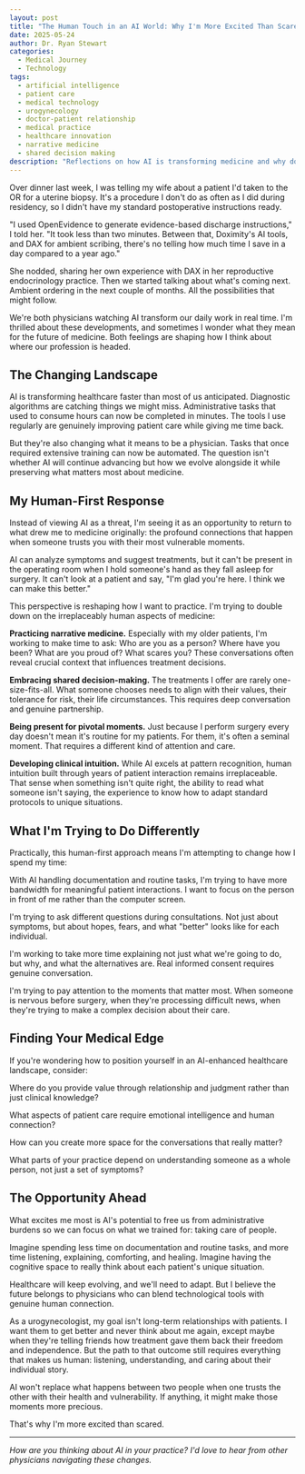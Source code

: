 ```yaml
---
layout: post
title: "The Human Touch in an AI World: Why I'm More Excited Than Scared"
date: 2025-05-24
author: Dr. Ryan Stewart
categories: 
  - Medical Journey
  - Technology
tags:
  - artificial intelligence
  - patient care
  - medical technology
  - urogynecology
  - doctor-patient relationship
  - medical practice
  - healthcare innovation
  - narrative medicine
  - shared decision making
description: "Reflections on how AI is transforming medicine and why doubling down on human connection might be our greatest opportunity as physicians."
---
```


Over dinner last week, I was telling my wife about a patient I'd taken to the OR for a uterine biopsy. It's a procedure I don't do as often as I did during residency, so I didn't have my standard postoperative instructions ready.

"I used OpenEvidence to generate evidence-based discharge instructions," I told her. "It took less than two minutes. Between that, Doximity's AI tools, and DAX for ambient scribing, there's no telling how much time I save in a day compared to a year ago."

She nodded, sharing her own experience with DAX in her reproductive endocrinology practice. Then we started talking about what's coming next. Ambient ordering in the next couple of months. All the possibilities that might follow.

We're both physicians watching AI transform our daily work in real time. I'm thrilled about these developments, and sometimes I wonder what they mean for the future of medicine. Both feelings are shaping how I think about where our profession is headed.

## The Changing Landscape

AI is transforming healthcare faster than most of us anticipated. Diagnostic algorithms are catching things we might miss. Administrative tasks that used to consume hours can now be completed in minutes. The tools I use regularly are genuinely improving patient care while giving me time back.

But they're also changing what it means to be a physician. Tasks that once required extensive training can now be automated. The question isn't whether AI will continue advancing but how we evolve alongside it while preserving what matters most about medicine.

## My Human-First Response

Instead of viewing AI as a threat, I'm seeing it as an opportunity to return to what drew me to medicine originally: the profound connections that happen when someone trusts you with their most vulnerable moments.

AI can analyze symptoms and suggest treatments, but it can't be present in the operating room when I hold someone's hand as they fall asleep for surgery. It can't look at a patient and say, "I'm glad you're here. I think we can make this better."

This perspective is reshaping how I want to practice. I'm trying to double down on the irreplaceably human aspects of medicine:

**Practicing narrative medicine.** Especially with my older patients, I'm working to make time to ask: Who are you as a person? Where have you been? What are you proud of? What scares you? These conversations often reveal crucial context that influences treatment decisions.

**Embracing shared decision-making.** The treatments I offer are rarely one-size-fits-all. What someone chooses needs to align with their values, their tolerance for risk, their life circumstances. This requires deep conversation and genuine partnership.

**Being present for pivotal moments.** Just because I perform surgery every day doesn't mean it's routine for my patients. For them, it's often a seminal moment. That requires a different kind of attention and care.

**Developing clinical intuition.** While AI excels at pattern recognition, human intuition built through years of patient interaction remains irreplaceable. That sense when something isn't quite right, the ability to read what someone isn't saying, the experience to know how to adapt standard protocols to unique situations.

## What I'm Trying to Do Differently

Practically, this human-first approach means I'm attempting to change how I spend my time:

With AI handling documentation and routine tasks, I'm trying to have more bandwidth for meaningful patient interactions. I want to focus on the person in front of me rather than the computer screen.

I'm trying to ask different questions during consultations. Not just about symptoms, but about hopes, fears, and what "better" looks like for each individual.

I'm working to take more time explaining not just what we're going to do, but why, and what the alternatives are. Real informed consent requires genuine conversation.

I'm trying to pay attention to the moments that matter most. When someone is nervous before surgery, when they're processing difficult news, when they're trying to make a complex decision about their care.

## Finding Your Medical Edge

If you're wondering how to position yourself in an AI-enhanced healthcare landscape, consider:

Where do you provide value through relationship and judgment rather than just clinical knowledge?

What aspects of patient care require emotional intelligence and human connection?

How can you create more space for the conversations that really matter?

What parts of your practice depend on understanding someone as a whole person, not just a set of symptoms?

## The Opportunity Ahead

What excites me most is AI's potential to free us from administrative burdens so we can focus on what we trained for: taking care of people.

Imagine spending less time on documentation and routine tasks, and more time listening, explaining, comforting, and healing. Imagine having the cognitive space to really think about each patient's unique situation.

Healthcare will keep evolving, and we'll need to adapt. But I believe the future belongs to physicians who can blend technological tools with genuine human connection.

As a urogynecologist, my goal isn't long-term relationships with patients. I want them to get better and never think about me again, except maybe when they're telling friends how treatment gave them back their freedom and independence. But the path to that outcome still requires everything that makes us human: listening, understanding, and caring about their individual story.

AI won't replace what happens between two people when one trusts the other with their health and vulnerability. If anything, it might make those moments more precious.

That's why I'm more excited than scared.

---

*How are you thinking about AI in your practice? I'd love to hear from other physicians navigating these changes.*